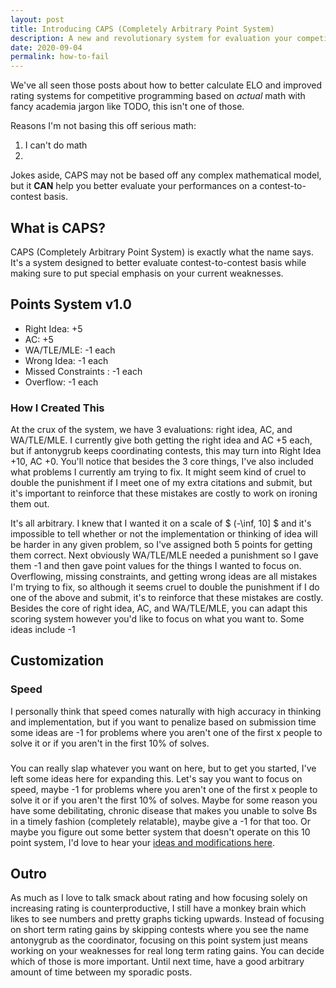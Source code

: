 ```yaml
---
layout: post
title: Introducing CAPS (Completely Arbitrary Point System)
description: A new and revolutionary system for evaluation your competitive programming contest performances.
date: 2020-09-04
permalink: how-to-fail
---
```


We've all seen those posts about how to better calculate ELO and improved rating systems for competitive programming based on *actual* math with fancy academia jargon like TODO, this isn't one of those.

Reasons I'm not basing this off serious math:
1. I can't do math
2.

Jokes aside, CAPS may not be based off any complex mathematical model, but it **CAN** help you better evaluate your performances on a contest-to-contest basis. 

## What is CAPS?
CAPS (Completely Arbitrary Point System) is exactly what the name says. It's a system designed to better evaluate contest-to-contest basis while making sure to put special emphasis on your current weaknesses.

## Points System v1.0
- Right Idea: +5
- AC: +5
- WA/TLE/MLE: -1 each
- Wrong Idea: -1 each
- Missed Constraints : -1 each
- Overflow: -1 each



### How I Created This

At the crux of the system, we have 3 evaluations: right idea, AC, and WA/TLE/MLE. I currently give both getting the right idea and AC +5 each, but if antonygrub keeps coordinating contests, this may turn into Right Idea +10, AC +0. You'll notice that besides the 3 core things, I've also included what problems I currently am trying to fix. It might seem kind of cruel to double the punishment if I meet one of my extra citations and submit, but it's important to reinforce that these mistakes are costly to work on ironing them out.

It's all arbitrary. I knew that I wanted it on a scale of $ (-\inf, 10] $ and it's impossible to tell whether or not the implementation or thinking of idea will be harder in any given problem, so I've assigned both 5 points for getting them correct. Next obviously WA/TLE/MLE needed a punishment so I gave them -1 and then gave point values for the things I wanted to focus on. Overflowing, missing constraints, and getting wrong ideas are all mistakes I'm trying to fix, so although it seems cruel to double the punishment if I do one of the above and submit, it's to reinforce that these mistakes are costly. Besides the core of right idea, AC, and WA/TLE/MLE, you can adapt this scoring system however you'd like to focus on what you want to. Some ideas include -1 

## Customization

### Speed

I personally think that speed comes naturally with high accuracy in thinking and implementation, but if you want to penalize based on submission time some ideas are -1 for problems where you aren't one of the first x people to solve it or if you aren't in the first 10% of solves.

### 

You can really slap whatever you want on here, but to get you started, I've left some ideas here for expanding this. Let's say you want to focus on speed, maybe -1 for problems where you aren't one of the first x people to solve it or if you aren't the first 10% of solves. Maybe for some reason you have some debilitating, chronic disease that makes you unable to solve Bs in a timely fashion (completely relatable), maybe give a -1 for that too. Or maybe you figure out some better system that doesn't operate on this 10 point system, I'd love to hear your [ideas and modifications here]().


## Outro

As much as I love to talk smack about rating and how focusing solely on increasing rating is counterproductive, I still have a monkey brain which likes to see numbers and pretty graphs ticking upwards. Instead of focusing on short term rating gains by skipping contests where you see the name antonygrub as the coordinator, focusing on this point system just means working on your weaknesses for real long term rating gains. You can decide which of those is more important. Until next time, have a good arbitrary amount of time between my sporadic posts.